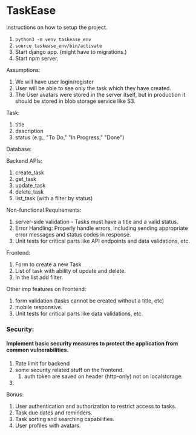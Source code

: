 # TaskEase


Instructions on how to setup the project.
1. ` python3 -m venv taskease_env `
2. ` source taskease_env/bin/activate `
3. Start django app. (might have to migrations.)
4. Start npm server.


Assumptions:
1. We will have user login/register
2. User will be able to see only the task which they have created.
3. The User avatars were stored in the server itself, 
   but in production it should be stored in blob storage service like S3.

Task:
1. title
2. description
3. status (e.g., "To Do," "In Progress," "Done")

Database:

Backend APIs:
1. create_task
2. get_task
3. update_task
4. delete_task
5. list_task (with a filter by status)

Non-functional Requirements:
1. server-side validation - Tasks must have a title and a valid status.
2. Error Handling: Properly handle errors, including sending appropriate error messages and status codes in response.
3. Unit tests for critical parts like API endpoints and data validations, etc.

Frontend:
1. Form to create a new Task
2. List of task with ability of update and delete.
3. In the list add filter.

Other imp features on Frontend:
1. form validation (tasks cannot be created without a title, etc)
2. mobile responsive.
3. Unit tests for critical parts like data validations, etc.

### Security:
#### Implement basic security measures to protect the application from common vulnerabilities.
1. Rate limit for backend
2. some security related stuff on the frontend.
   1. auth token are saved on header (http-only) not on localstorage.
3. 

Bonus:
1. User authentication and authorization to restrict access to tasks.
2. Task due dates and reminders.
3. Task sorting and searching capabilities.
4. User profiles with avatars.
